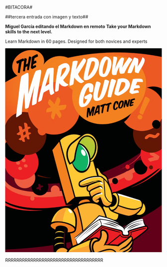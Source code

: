 #BITACORA#

##tercera entrada con imagen y texto##

**__Miguel García editando el Markdown en remoto__**
**Take your Markdown skills to the next level.**

Learn Markdown in 60 pages. Designed for both novices and experts

![The Markdown Guide book](book-cover.jpg)

RRRRRRRRRRRRRRRRRRRRRRRRRRRRRRRRRRR
